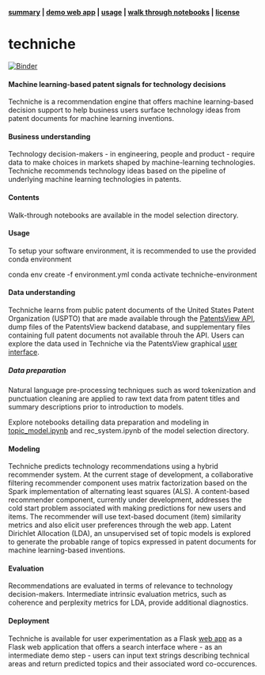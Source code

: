 **[summary](#techniche) | [demo web app](https://www.techniche.app) | [usage](#usage) | [walk through notebooks](#running-the-notebooks) | [license](#license)**

# techniche

[![Binder](https://mybinder.org/)](https://mybinder.org/)

#### Machine learning-based patent signals for technology decisions 
Techniche is a recommendation engine that offers machine learning-based decision support to help business users surface technology ideas from patent documents for machine learning inventions.

#### Business understanding
Technology decision-makers - in engineering, people and product - require data to make choices in markets shaped by machine-learning technologies. Techniche recommends technology ideas based on the pipeline of underlying machine learning technologies in patents.

#### Contents
Walk-through notebooks are available in the model selection directory.

#### Usage
To setup your software environment, it is recommended to use the provided conda environment

conda env create -f environment.yml
conda activate techniche-environment

#### Data understanding
Techniche learns from public patent documents of the United States Patent Organization (USPTO) that are made available through the [PatentsView API](http://www.patentsview.org/api/doc.html), dump files of the PatentsView backend database, and supplementary files containing full patent documents not available throuh the API. Users can explore the data used in Techniche via the PatentsView graphical [user interface](http://www.patentsview.org/query/).

##### Data preparation
Natural language pre-processing techniques such as word tokenization and punctuation cleaning are applied to raw text data from patent titles and summary descriptions prior to introduction to models.

Explore notebooks detailing data preparation and modeling in [topic_model.ipynb]([https://github.com/glmack/techniche/blob/master/model_selection/rec_system.ipynb) and rec_system.ipynb of the model selection directory.

#### Modeling
Techniche predicts technology recommendations using a hybrid recommender system. At the current stage of development, a collaborative filtering recommender component uses matrix factorization based on the Spark implementation of alternating least squares (ALS). A content-based recommender component, currently under development, addresses the cold start problem associated with making predictions for new users and items. The recommender will use text-based document (item) similarity metrics and also elicit user preferences through the web app. Latent Dirichlet Allocation (LDA), an unsupervised set of topic models is explored to generate the probable range of topics expressed in patent documents for machine learning-based inventions.

#### Evaluation
Recommendations are evaluated in terms of relevance to technology decision-makers. Intermediate intrinsic evaluation metrics, such as coherence and perplexity metrics for LDA, provide additional diagnostics.

#### Deployment
Techniche is available for user experimentation as a Flask [web app](https://www.techniche.app) as a Flask web application that offers a search interface where - as an intermediate demo step - users can input text strings describing technical areas and return predicted topics and their associated word co-occurences.
